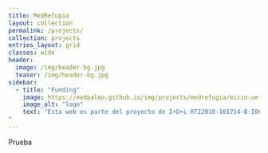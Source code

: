 ```yaml
---
title: MedRefugia
layout: collection
permalink: /projects/
collection: projects
entries_layout: grid
classes: wide
header:
  image: /img/header-bg.jpg
  teaser: /img/header-bg.jpg
sidebar:
  - title: "Funding"
    image: https://medpaleo.github.io/img/projects/medrefugia/micin-uefeder-aeig.pdf
    image_alt: "logo"
    text: "Esta web es parte del proyecto de I+D+i RTI2018-101714-B-I00 financiada por MCIN/ AEI/10.13039/501100011033/ y FEDER “Una manera de hacer Europa”. 
"
---
```


Prueba
